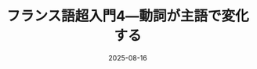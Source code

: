 ---
title: "フランス語超入門4―動詞が主語で変化する" 
date: 2025-08-16
image: '~/assets/images/desert.jpg'
tags:
- フランス語
- 超入門
---